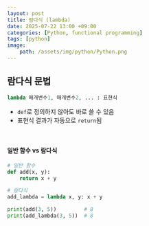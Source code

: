 ```yaml
---
layout: post
title: 람다식 (lambda)
date: 2025-07-22 13:00 +09:00
categories: [Python, functional programming]
tags: [python]
image:
    path: /assets/img/python/Python.png
---
```


## 람다식 문법

```python 
lambda 매개변수1, 매개변수2, ... : 표현식
```

- `def`로 정의하지 않아도 바로 쓸 수 있음
- 표현식 결과가 자동으로 `return`됨

<br>

#### 일반 함수 vs 람다식

```python
# 일반 함수
def add(x, y):
    return x + y

# 람다식
add_lambda = lambda x, y: x + y

print(add(3, 5))         # 8
print(add_lambda(3, 5))  # 8
```